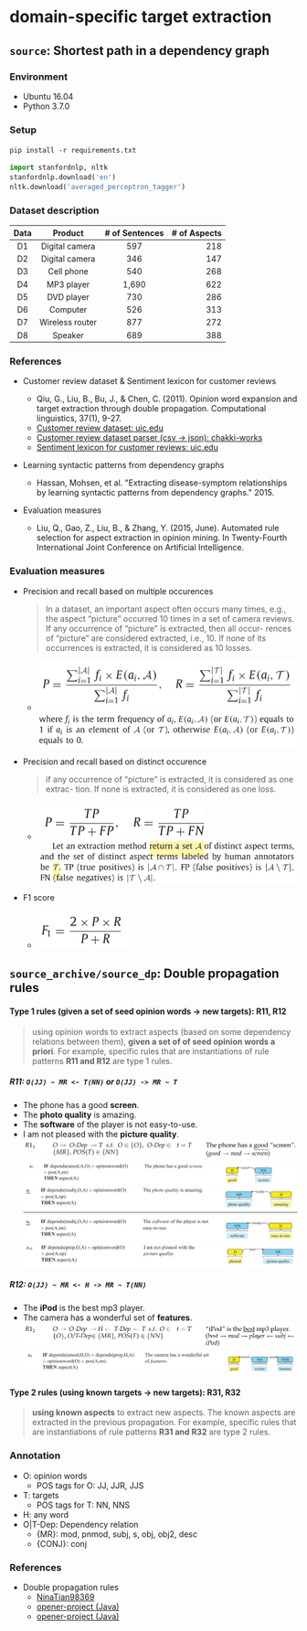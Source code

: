 # domain-specific target extraction

## `source`: Shortest path in a dependency graph

### Environment
* Ubuntu 16.04
* Python 3.7.0

### Setup
`pip install -r requirements.txt`
```python
import stanfordnlp, nltk
stanfordnlp.download('en')
nltk.download('averaged_perceptron_tagger')
```

### Dataset description
| Data |     Product     | # of Sentences | # of Aspects |
|:----:|:---------------:|:--------------:|-------------:|
|  D1  |  Digital camera |            597 |          218 |
|  D2  |  Digital camera |            346 |          147 |
|  D3  |    Cell phone   |            540 |          268 |
|  D4  |    MP3 player   |          1,690 |          622 |
|  D5  |    DVD player   |            730 |          286 |
|  D6  |     Computer    |            526 |          313 |
|  D7  | Wireless router |            877 |          272 |
|  D8  |     Speaker     |            689 |          388 |

### References
* Customer review dataset & Sentiment lexicon for customer reviews
    - Qiu, G., Liu, B., Bu, J., & Chen, C. (2011). Opinion word expansion and target extraction through double propagation. Computational linguistics, 37(1), 9-27.
    - [Customer review dataset: uic.edu](https://www.cs.uic.edu/~liub/FBS/sentiment-analysis.html#datasets)
    - [Customer review dataset parser (csv -> json): chakki-works](https://github.com/chakki-works/chazutsu/blob/7eea1f6b441db62ec76f64da1c041cb931746907/chazutsu/datasets/customer_review.py)
    - [Sentiment lexicon for customer reviews: uic.edu](https://www.cs.uic.edu/~liub/FBS/sentiment-analysis.html#lexicon)

* Learning syntactic patterns from dependency graphs
    - Hassan, Mohsen, et al. "Extracting disease-symptom relationships by learning syntactic patterns from dependency graphs." 2015.

* Evaluation measures 
    - Liu, Q., Gao, Z., Liu, B., & Zhang, Y. (2015, June). Automated rule selection for aspect extraction in opinion mining. In Twenty-Fourth International Joint Conference on Artificial Intelligence.

### Evaluation measures
* Precision and recall based on multiple occurences
    > In a dataset, an important aspect often occurs many times, e.g., the aspect “picture” occurred 10 times in a set of camera reviews. If any occurrence of “picture” is extracted, then all occur- rences of “picture” are considered extracted, i.e., 10. If none of its occurrences is extracted, it is considered as 10 losses.
    
    - <img src="assets/Mul_Precision,Recall.png"></img><img src="assets/Mul_Precision,Recall2.png"></img>

* Precision and recall based on distinct occurence
    > if any occurrence of “picture” is extracted, it is considered as one extrac- tion. If none is extracted, it is considered as one loss.
    
    - <img src="assets/Dis_Precision,Recall.png"></img><img src="assets/Dis_Precision,Recall2.png"></img>

* F1 score
    - <img src="assets/F1.png"></img>
    
## `source_archive/source_dp`: Double propagation rules 

#### Type 1 rules (given a set of seed opinion words -> new targets): R11, R12
> using opinion words to extract aspects (based on some dependency relations between them), **given a set of of seed opinion words a priori**. For example, specific rules that are instantiations of rule patterns **R11 and R12** are type 1 rules.

##### R11: `O(JJ) ~ MR <- T(NN)` or `O(JJ) -> MR ~ T`
- The phone has a good **screen**.
- The **photo quality** is amazing.
- The **software** of the player is not easy-to-use.
- I am not pleased with the **picture quality**. 
<img src="assets/R11.png"></img><img src="assets/R11a.png"></img><img src="assets/R11b.png"></img><img src="assets/R11c.png"></img>

##### R12: `O(JJ) ~ MR <- H -> MR ~ T(NN)`
- The **iPod** is the best mp3 player.
- The camera has a wonderful set of **features**. 
<img src="assets/R12.png"></img><img src="assets/R12a.png"></img>

#### Type 2 rules (using known targets -> new targets): R31, R32
> **using known aspects** to extract new aspects. The known aspects are extracted in the previous propagation. For example, specific rules that are instantiations of rule patterns **R31 and R32** are type 2 rules.

### Annotation
* O: opinion words
    - POS tags for O: JJ, JJR, JJS
* T: targets
    - POS tags for T: NN, NNS
* H: any word
* O|T-Dep: Dependency relation
    - {MR}: mod, pnmod, subj, s, obj, obj2, desc
    - {CONJ}: conj

### References
* Double propagation rules
    - [NinaTian98369](https://github.com/NinaTian98369/Double-propagation/blob/master/extract_targets_dp_new_final.py)
    - [opener-project (Java)](https://github.com/opener-project/double-propagation-target-generation/tree/master/src/main/java/org/openerproject/double_propagation2/algorithm/rules)
    - [opener-project (Java)](https://github.com/opener-project/double-propagation-target-generation/blob/master/src/main/java/org/openerproject/double_propagation2/model/RelationTypes.java)

<!--
## Obsolete
* MDSD dataset
    - https://www.cs.jhu.edu/~mdredze/datasets/sentiment/
* MDSD datset parser (xml -> json)
    - https://github.com/robbymeals/word_vectors/blob/d829159e017695eb716413a02e3eee78fb86de25/src/mdsd2json.py
-->

